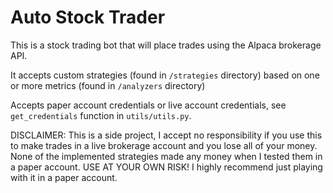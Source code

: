 # Auto Stock Trader

This is a stock trading bot that will place trades using the Alpaca brokerage API.

It accepts custom strategies (found in `/strategies` directory) based on one or more metrics (found in `/analyzers` directory)

Accepts paper account credentials or live account credentials, see `get_credentials` function in `utils/utils.py`.

DISCLAIMER: This is a side project, I accept no responsibility if you use this to make trades in a live brokerage account and you lose all of your money. None of the implemented strategies made any money when I tested them in a paper account. USE AT YOUR OWN RISK! I highly recommend just playing with it in a paper account.
